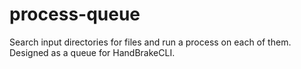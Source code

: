 # process-queue
Search input directories for files and run a process on each of them. Designed as a queue for HandBrakeCLI.
